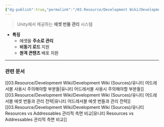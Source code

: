 ```yaml
---
{"dg-publish":true,"permalink":"/03.Resource/Development Wiki/Development Wiki (Sources)/유니티 어드레서블(Addressable)/","noteIcon":"","created":"2024-12-21T17:25:10.000+09:00","updated":"2025-07-19T22:58:36.988+09:00"}
---
```


> Unity에서 제공하는 **에셋 번들 관리** 시스템

* **특징**
	* 에셋을 **주소로 관리**
	* **비동기 로드** 지원
	* **원격 콘텐츠** 배포 지원
---
### 관련 문서
[[03.Resource/Development Wiki/Development Wiki (Sources)/유니티 어드레서블 사용시 주의해야할 부분들\|유니티 어드레서블 사용시 주의해야할 부분들]]
[[03.Resource/Development Wiki/Development Wiki (Sources)/유니티 어드레서블 에셋 번들과 관리 전략\|유니티 어드레서블 에셋 번들과 관리 전략]]
[[03.Resource/Development Wiki/Development Wiki (Sources)/유니티 Resources vs Addressables 관리적 측면 비교\|유니티 Resources vs Addressables 관리적 측면 비교]]